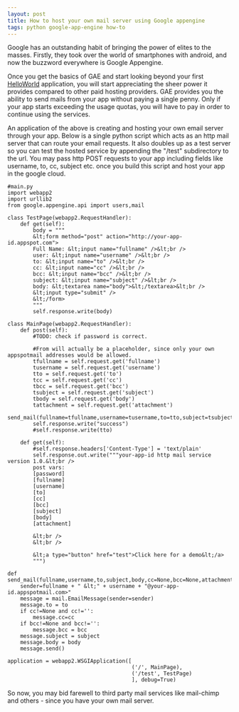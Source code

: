 ```yaml
---
layout: post
title: How to host your own mail server using Google appengine
tags: python google-app-engine how-to
---
```


Google has an outstanding habit of bringing the power of elites to the masses. Firstly, they took over the world of smartphones with android, and now the buzzword everywhere is Google Appengine.<!--more-->

Once you get the basics of GAE and start looking beyond your first [HelloWorld](/blog/2013/12/how-to-create-a-pythonic-app-in-google-app-engine/ "How to create a Python app in Google App Engine") application, you will start appreciating the sheer power it provides compared to other paid hosting providers. GAE provides you the ability to send mails from your app without paying a single penny. Only if your app starts exceeding the usage quotas, you will have to pay in order to continue using the services.

An application of the above is creating and hosting your own email server through your app. Below is a single python script which acts as an http mail server that can route your email requests. It also doubles up as a test server so you can test the hosted service by appending the "/test" subdirectory to the url. You may pass http POST requests to your app including fields like username, to, cc, subject etc. once you build this script and host your app in the google cloud.

	#main.py
	import webapp2
	import urllib2
	from google.appengine.api import users,mail

	class TestPage(webapp2.RequestHandler):
		def get(self):
			body = """
			&lt;form method="post" action="http://your-app-id.appspot.com">
			Full Name: &lt;input name="fullname" />&lt;br />
			user: &lt;input name="username" />&lt;br />
			to: &lt;input name="to" />&lt;br />
			cc: &lt;input name="cc" />&lt;br />
			bcc: &lt;input name="bcc" />&lt;br />
			subject: &lt;input name="subject" />&lt;br />
			body: &lt;textarea name="body">&lt;/textarea>&lt;br />
			&lt;input type="submit" />
			&lt;/form>
			"""
			self.response.write(body)

	class MainPage(webapp2.RequestHandler):
		def post(self):
			#TODO: check if password is correct.

			#From will actually be a placeholder, since only your own appspotmail addresses would be allowed.
			tfullname = self.request.get('fullname')
			tusername = self.request.get('username')
			tto = self.request.get('to')
			tcc = self.request.get('cc')
			tbcc = self.request.get('bcc')
			tsubject = self.request.get('subject')
			tbody = self.request.get('body')
			tattachment = self.request.get('attachment')
			send_mail(fullname=tfullname,username=tusername,to=tto,subject=tsubject,body=tbody,cc=tcc,bcc=tbcc,attachment=tattachment)
			self.response.write("success")
			#self.response.write(tto)
			
		def get(self):
			#self.response.headers['Content-Type'] = 'text/plain'
			self.response.out.write("""your-app-id http mail service version 1.0.&lt;br />
			post vars:
			[password]
			[fullname]
			[username]
			[to]
			[cc]
			[bcc]
			[subject]
			[body]
			[attachment]
			
			&lt;br />
			&lt;br />
			
			&lt;a type="button" href="test">Click here for a demo&lt;/a>
			""")

	def send_mail(fullname,username,to,subject,body,cc=None,bcc=None,attachment=None):
		sender=fullname + " &lt;" + username + "@your-app-id.appspotmail.com>"
		message = mail.EmailMessage(sender=sender)
		message.to = to
		if cc!=None and cc!='':
			message.cc=cc
		if bcc!=None and bcc!='':
			message.bcc = bcc
		message.subject = subject
		message.body = body
		message.send()

	application = webapp2.WSGIApplication([
										   ('/', MainPage),
										   ('/test', TestPage)
										   ], debug=True)

So now, you may bid farewell to third party mail services like mail-chimp and others - since you have your own mail server.
